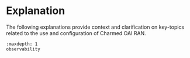 # Explanation

The following explanations provide context and clarification on key-topics related to the use and configuration of Charmed OAI RAN.

```{toctree}
:maxdepth: 1
observability
```
